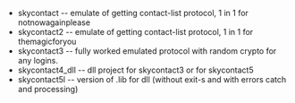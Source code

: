 * skycontact -- emulate of getting contact-list protocol, 1 in 1 for notnowagainplease
* skycontact2 -- emulate of getting contact-list protocol, 1 in 1 for themagicforyou
* skycontact3 -- fully worked emulated protocol with random crypto for any logins.
* skycontact4_dll -- dll project for skycontact3 or for skycontact5
* skycontact5l -- version of .lib for dll (without exit-s and with errors catch and processing)